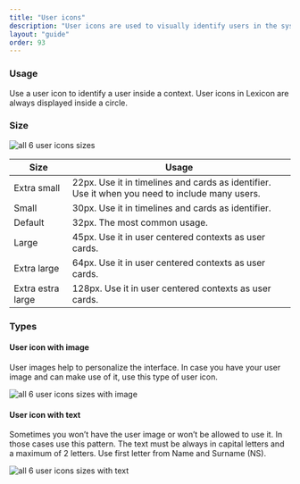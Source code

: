 ```yaml
---
title: "User icons"
description: "User icons are used to visually identify users in the system."
layout: "guide"
order: 93
---
```


### Usage

Use a user icon to identify a user inside a context. User icons in Lexicon are always displayed inside a circle.

### Size

![all 6 user icons sizes](/images/lexicon-1/userIcon.png)

| Size | Usage |
| ---- | ----- |
| Extra small | 22px. Use it in timelines and cards as identifier. Use it when you need to include many users. |
| Small | 30px. Use it in timelines and cards as identifier. |
| Default | 32px. The most common usage. |
| Large | 45px. Use it in user centered contexts as user cards. |
| Extra large | 64px. Use it in user centered contexts as user cards. |
| Extra estra large | 128px. Use it in user centered contexts as user cards. |

### Types

#### User icon with image

User images help to personalize the interface. In case you have your user image and can make use of it, use this type of user icon.

![all 6 user icons sizes with image](/images/lexicon-1/userIconImages.png)

#### User icon with text

Sometimes you won’t have the user image or won’t be allowed to use it. In those cases use this pattern. The text must be always in capital letters and a maximum of 2 letters. Use first letter from Name and Surname (NS).

![all 6 user icons sizes with text](/images/lexicon-1/userIcon.png)
